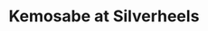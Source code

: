 ---
layout: place
title: "Kemosabe at Silverheels"
permalink: /colorado/frisco/kemosabe-at-silverheels.html
stateAbbr: CO
stateName: Colorado
cityName: Frisco
seo:
  name: "Kemosabe at Silverheels"
  type: Restaurant
  links: https://kemosabeatsilverheels.com/?utm_source=Google%20My%20Business&utm_medium=organic
description: "Kemosabe at Silverheels serves delicious sushi in Frisco, Colorado. Try fresh Japanese dishes for a great dining experience. "
place_id: ChIJ91PdoZBeaocRFTg2xkP6UMg
photos:
  - name: >-
      places/ChIJ91PdoZBeaocRFTg2xkP6UMg/photos/AeeoHcKAnkXcywNP5Ui9gSB0UFT8NTQHWvGJjhawlvWCz275qH9TzyscEeVUKObGgYGpGZhZDiOv3qJDyf-N7j3BbFgN0UYcsrQEzgRD_DTqdiaWiXI5iXSb3twm2KBq45iFi7_YOnrNlecEz9n-p7PuPa1mVVhq0ypAXR6abOZNNK13k6z-AvD86wl_i1EdqQEG6PNYZVmKcyFOQpEXwQnXcEZdssPmIohdz8Jrr79OAI9GIQWc-WHJZYYv1hiv7JrdibTbrffp7vkcyls08kGhlndwB0qwBZJL35-kokdz7GVNkA
    widthPx: 2000
    heightPx: 1331
    authorAttributions:
      - displayName: Kemosabe at Silverheels
        uri: https://maps.google.com/maps/contrib/104483897926001725431
        photoUri: >-
          https://lh3.googleusercontent.com/a-/ALV-UjVhG8UhpOeqClD0077yfSU25I7GQLg2-49VHVIrJHusZ61YW0c=s100-p-k-no-mo
    flagContentUri: >-
      https://www.google.com/local/imagery/report/?cb_client=maps_api_places.places_api&image_key=!1e10!2sAF1QipMrkaD0pImPX7qc-UmLSn9vta06u6h1Pc3QB7J1&hl=en-US
    googleMapsUri: >-
      https://www.google.com/maps/place//data=!3m4!1e2!3m2!1sAF1QipMrkaD0pImPX7qc-UmLSn9vta06u6h1Pc3QB7J1!2e10!4m2!3m1!1s0x876a5e90a1dd53f7:0xc850fa43c6363815
  - name: >-
      places/ChIJ91PdoZBeaocRFTg2xkP6UMg/photos/AeeoHcL39cpYTuN6WAPCUs-cBxRJ9dlCRwwSnvdzOPclJ9fY7b6U4T_qhyM1622ETE5AG3pPylet5h7-BuPJQIK_it5LyDTkkEvv3m0VvmKmkY26yNBTnLJU2LmAD-HTTfRRMXaYCXJCHilE0CFDA-YB84p9QKf6Vm_zOl2RXqLgTBIP-goxj30NBp4iaqbRRWHjW0lASUhDyCNyTx5fgkQAtydDkr8L5k_npZBNOZgi6pID1niLaTcsJ0-2LqurwS1UvUf8ZPuiv3DGkzn-kUhJlTvNvOc2Cfk1Xh5Xx5dcncK27A
    widthPx: 2000
    heightPx: 1333
    authorAttributions:
      - displayName: Kemosabe at Silverheels
        uri: https://maps.google.com/maps/contrib/104483897926001725431
        photoUri: >-
          https://lh3.googleusercontent.com/a-/ALV-UjVhG8UhpOeqClD0077yfSU25I7GQLg2-49VHVIrJHusZ61YW0c=s100-p-k-no-mo
    flagContentUri: >-
      https://www.google.com/local/imagery/report/?cb_client=maps_api_places.places_api&image_key=!1e10!2sAF1QipPd64u0uZTw58ZTSSqrruEw-uz7oW13xis5Jc6K&hl=en-US
    googleMapsUri: >-
      https://www.google.com/maps/place//data=!3m4!1e2!3m2!1sAF1QipPd64u0uZTw58ZTSSqrruEw-uz7oW13xis5Jc6K!2e10!4m2!3m1!1s0x876a5e90a1dd53f7:0xc850fa43c6363815
  - name: >-
      places/ChIJ91PdoZBeaocRFTg2xkP6UMg/photos/AeeoHcJX-zM5vJ8dajn9LJAvkSg2XEzbCJiLkk6jNMD3ZBGxiogSj0hyXiK9OE4tomlcTbHebUsc9mRyOEW-88ntMWBIUgkw70JIJfE2J2wjynTCabQOaagwl4SN2pybgheG5a26-ELFYiqTAucElrY3CEaf8JsY1ng6TshjRc9oY_5dn4GDlx6rmOlaarUYrYR2r6nDKq3MkBQLtRbs2pJCsFpb9LqJtkGtG-mwD2JpItkiwS-_RdG6Ss9kG_3de-x3cvEf8FJhKOU24Vbfx2IzyEa7Az4lU3zVM9OUsp03_XvVuchVrEIyMXqvJpSVWscwl_BCf2IhxfTfqYvps2UjwIJROD3T1RKezzJaNc9sgJGSTOVYr0Qtoo8dIxieYiw-YUvjXbXYWX5MyqEcM-_CB0rCXAZ_TaYhVfWCY61KxTm7nA
    widthPx: 4032
    heightPx: 3024
    authorAttributions:
      - displayName: Phil Spence
        uri: https://maps.google.com/maps/contrib/107357013722806417365
        photoUri: >-
          https://lh3.googleusercontent.com/a-/ALV-UjUh6LJodUvNNeX0RfcPJT7EYktQpH5j0S-cFCf1Zf659jGpF2P0=s100-p-k-no-mo
    flagContentUri: >-
      https://www.google.com/local/imagery/report/?cb_client=maps_api_places.places_api&image_key=!1e10!2sCIHM0ogKEICAgMCw1N7HNg&hl=en-US
    googleMapsUri: >-
      https://www.google.com/maps/place//data=!3m4!1e2!3m2!1sCIHM0ogKEICAgMCw1N7HNg!2e10!4m2!3m1!1s0x876a5e90a1dd53f7:0xc850fa43c6363815
  - name: >-
      places/ChIJ91PdoZBeaocRFTg2xkP6UMg/photos/AeeoHcKjJrbJ2idaJowSQZO8nybF_p8UjEUq2PGjd-8Winda5TBG30sFQylxGS5jmjbayAoUlx4dChgA7XmAjZW4QQhSKpUizh9XfXRQVSTe7i0MBdbuHrJaxlj2DAumUnfIz_DbvGwmZ1fBF1PHiILZKSNap8EQcBiUdqB2QuerYPXcCKafMT786EvNxHaN9DOLGSxvT0QQ6r5ycIOVLb6HUP6yRZV3ucDyZSiR8F_W37ulSyGsBII9tiuwFgN_cpRC-muxx_JqTpJIwoxSczA--0Cin3GyLMU1V-unjypTrFgd8g
    widthPx: 2000
    heightPx: 1332
    authorAttributions:
      - displayName: Kemosabe at Silverheels
        uri: https://maps.google.com/maps/contrib/104483897926001725431
        photoUri: >-
          https://lh3.googleusercontent.com/a-/ALV-UjVhG8UhpOeqClD0077yfSU25I7GQLg2-49VHVIrJHusZ61YW0c=s100-p-k-no-mo
    flagContentUri: >-
      https://www.google.com/local/imagery/report/?cb_client=maps_api_places.places_api&image_key=!1e10!2sAF1QipM_rvDEH8Xbk2zgGNIokKx4YRCu611TmhQfzEM6&hl=en-US
    googleMapsUri: >-
      https://www.google.com/maps/place//data=!3m4!1e2!3m2!1sAF1QipM_rvDEH8Xbk2zgGNIokKx4YRCu611TmhQfzEM6!2e10!4m2!3m1!1s0x876a5e90a1dd53f7:0xc850fa43c6363815
  - name: >-
      places/ChIJ91PdoZBeaocRFTg2xkP6UMg/photos/AeeoHcKgVqiqzaKuLHjWNSl1n2VY4MtLsPFJqwN56EFvttS2HzZiY15got2nvWuVd6uHXQX1y0WrYga4_Be7K8nAAzm7PvJwOsDCEeErCPvW2YBF4lbkNQcnKJX0knGaGturjOp7wabRriIP3wxDL9jxRT8hU4WAFwtGKUz0X_1Eo56Lq8cYr217XvOGBrgmEwzgd4pzzO-NSmHnqeHf8NnH7H75ATWUqT4aqzCHY8Gh4gxPwS0eP5Zv5DsnVLQNJDhPGR2XfmHtwsxtc4aLqoo9r2VL281F3rUr0mp0OT58k5wMvephs6o0p1WyBKPWIw8rPNUTtOfImUafGVnBMIBwo8D9FCjTpM0lOFInFffwM2eRhoDMo1ciWwo-7-XoYjKS4RhvOeCCKK_nC68gZlOb1DRkyQzLIxyiGUygFiUEjhTwpQ
    widthPx: 4080
    heightPx: 3072
    authorAttributions:
      - displayName: Zach Rayburn
        uri: https://maps.google.com/maps/contrib/111957062572682208139
        photoUri: >-
          https://lh3.googleusercontent.com/a-/ALV-UjVWnalmQbiFghekdao55T5fw61--G2eQmUzdfkOzeujDLWHfkpPYw=s100-p-k-no-mo
    flagContentUri: >-
      https://www.google.com/local/imagery/report/?cb_client=maps_api_places.places_api&image_key=!1e10!2sCIHM0ogKEICAgIDh8-OKVQ&hl=en-US
    googleMapsUri: >-
      https://www.google.com/maps/place//data=!3m4!1e2!3m2!1sCIHM0ogKEICAgIDh8-OKVQ!2e10!4m2!3m1!1s0x876a5e90a1dd53f7:0xc850fa43c6363815
  - name: >-
      places/ChIJ91PdoZBeaocRFTg2xkP6UMg/photos/AeeoHcKKwAR4RfHtDZQ24V71qi_0FM8INKaSQzrZ9yc5-Dp2_1XBpr1F60H3N-aNCSk2YaDbpD8NECMdnguBLMC3LqKftVOljwqwYSz-gF_SDgJFgbtEYhKvJPhMA6g-0mf8elCCJ__w4JsTzWuQiivp0dP-mCWH-LhZgFYxM3tBJqszvfo-wISSP7SHi31i4ZRqT_6dcODxXvb63EuQjEJNsQ80yp8oCeF1aCsfp_WYhZLOQomht4L6AMrKpO9-RXFJsW_zh2MGCK8c1h2hiweNF4h5aUNMHjkgJ2krtuz7rQdfFnqhMZA7MHAsdBXmskBjw15O8SX3zf4sA95SC93aQBfk84SGF6qlYtRHazE5fQmETJUEBBnALndHCPV2kJhUE5D8mFOPNIb4fKMN3ItS9TW2nU8csAC4mjJpcyJY-eTYDg
    widthPx: 3000
    heightPx: 4000
    authorAttributions:
      - displayName: Javier Larrea
        uri: https://maps.google.com/maps/contrib/115700053558616826024
        photoUri: >-
          https://lh3.googleusercontent.com/a-/ALV-UjUMWD-Tv48kqSg27tcz3Zixuv_9p0Dd6lhZ0HkGypJJQRKX56-6kQ=s100-p-k-no-mo
    flagContentUri: >-
      https://www.google.com/local/imagery/report/?cb_client=maps_api_places.places_api&image_key=!1e10!2sCIHM0ogKEICAgIDdh_fVbQ&hl=en-US
    googleMapsUri: >-
      https://www.google.com/maps/place//data=!3m4!1e2!3m2!1sCIHM0ogKEICAgIDdh_fVbQ!2e10!4m2!3m1!1s0x876a5e90a1dd53f7:0xc850fa43c6363815
  - name: >-
      places/ChIJ91PdoZBeaocRFTg2xkP6UMg/photos/AeeoHcLOW3g9mI-7DvjggSgM4lp6HW88KLS2ztUB9LE-YVfkJQigM9kXk_LNnw4e1GhZcwb_LDnWKnxPV3T6IAKCSggAtN0DGRw37dVABZ8dWKEXC34cJakdTbtiYEUpySMqr_D57p5U_svfmUm_Z5dATUJIH2LYQwP1sAzgjemzzAziyJ36rxdfBzHw-XAA93vWz1Nea7ymsbhbpLrtErRHZTyWUwn3gpGByDPkDUGqyPbgZuUrQs1Tj6FNYdnBYaYW61qs6B148Pld0xMllToPRUTo5KRo_-BiZu8_6QEvxFjEDeAXgUeWebUNMMwTrTY8lAK6TWSsyfR3ICKjVJ151f-2E4T4HXHD3IPW37qjDTjlw8pI4iHRQ5fB3pKfHFmB48IX-WfxmHDyJlaG9TuRmq4g3DnbYquTCp6hLU4Cibc
    widthPx: 4800
    heightPx: 3614
    authorAttributions:
      - displayName: Marion Tyre
        uri: https://maps.google.com/maps/contrib/102533530899273480423
        photoUri: >-
          https://lh3.googleusercontent.com/a-/ALV-UjUn51C-e1JvRJ6yU2e0lEkPh0Itr1kEejlZt1PLamoqgZT6UCJ2=s100-p-k-no-mo
    flagContentUri: >-
      https://www.google.com/local/imagery/report/?cb_client=maps_api_places.places_api&image_key=!1e10!2sCIHM0ogKEICAgICLqbeMaQ&hl=en-US
    googleMapsUri: >-
      https://www.google.com/maps/place//data=!3m4!1e2!3m2!1sCIHM0ogKEICAgICLqbeMaQ!2e10!4m2!3m1!1s0x876a5e90a1dd53f7:0xc850fa43c6363815
  - name: >-
      places/ChIJ91PdoZBeaocRFTg2xkP6UMg/photos/AeeoHcL1PZhIPK8HNVZedx_VvDEEsXfBSbRc-3ECtbly-YNxoLEqU5FKx7F3-VQGLC5DDGFgaEpHoqyKOCnrsCDjVCdUfqYHu3BRP8EqIS4n5ErZgB-H1gRrCnopH_V5O6-UkRPHhm1NvmYSttwQrF_I2-vAsX0tPgtvszacCHEjQCGXBVSdDdJBeDTePtQQz-IcLSAf9mdCpwbW03vIZVxcqxG8cC5FOck7HMN9vz6xQtchDfFDl7YFNg1qqi0InbaUVCLQmTBqozI1aPuYevnPbzZRiYb0-ifC2ivXfQJ1yKMf7A
    widthPx: 4800
    heightPx: 3194
    authorAttributions:
      - displayName: Kemosabe at Silverheels
        uri: https://maps.google.com/maps/contrib/104483897926001725431
        photoUri: >-
          https://lh3.googleusercontent.com/a-/ALV-UjVhG8UhpOeqClD0077yfSU25I7GQLg2-49VHVIrJHusZ61YW0c=s100-p-k-no-mo
    flagContentUri: >-
      https://www.google.com/local/imagery/report/?cb_client=maps_api_places.places_api&image_key=!1e10!2sAF1QipP6F_3YcS04pkz5qBGkapgo7PWvxQbYNr0BSe9-&hl=en-US
    googleMapsUri: >-
      https://www.google.com/maps/place//data=!3m4!1e2!3m2!1sAF1QipP6F_3YcS04pkz5qBGkapgo7PWvxQbYNr0BSe9-!2e10!4m2!3m1!1s0x876a5e90a1dd53f7:0xc850fa43c6363815
  - name: >-
      places/ChIJ91PdoZBeaocRFTg2xkP6UMg/photos/AeeoHcI9-rLSbvEJNjAWbuaTWYUWF91zFC5FzSmpddL-KwMFfanvBFhcWCygkk4zUWU76WbjgheC-QodiwtGhnbdAXTIIBn7rkADR2qV7GxfB8tkzIn3nOzJdzR9CdP2eH5mB8RXENMYn_qj1JniG9FXBzIKlzjZoYRZ_Xo83_heiemgBBDQwd48PqG5YBPcYQKKRwi7lRVKlQiQq5ESLK34L6fKKF7KSrPrKl_B2R1Ndcv_n1gr1m8VTzrDsF0qrcBcUQzZcBPtKoodY-TA4s9CQL6GIpNBSNtmnRnXbKipiEtXuw
    widthPx: 2000
    heightPx: 1331
    authorAttributions:
      - displayName: Kemosabe at Silverheels
        uri: https://maps.google.com/maps/contrib/104483897926001725431
        photoUri: >-
          https://lh3.googleusercontent.com/a-/ALV-UjVhG8UhpOeqClD0077yfSU25I7GQLg2-49VHVIrJHusZ61YW0c=s100-p-k-no-mo
    flagContentUri: >-
      https://www.google.com/local/imagery/report/?cb_client=maps_api_places.places_api&image_key=!1e10!2sAF1QipNT0Ao394Wpp9ZQDDUW7Uhn2gi0zxDKsPIltKlN&hl=en-US
    googleMapsUri: >-
      https://www.google.com/maps/place//data=!3m4!1e2!3m2!1sAF1QipNT0Ao394Wpp9ZQDDUW7Uhn2gi0zxDKsPIltKlN!2e10!4m2!3m1!1s0x876a5e90a1dd53f7:0xc850fa43c6363815
  - name: >-
      places/ChIJ91PdoZBeaocRFTg2xkP6UMg/photos/AeeoHcIeM2umks4US4PxsP8uNpPb8LQm3PiuKuzH41e8nPb-qZlrUXuMHULUpy4dO8Xq8FkZeE25lXFVad8R9JXM7PUciIjkDxpGHMOG3NmbzZ6IDbxg9WiNM7LrJsElW4-2brNPeYPsVXN_3Z35-8j-lhsfkR-Dlp5vz7ATwdd0wIuWjJ2HzsBRzc-18Ce0pYi5P9QDxua6sdwK4hxr2kz8RBGy6_kClvwCky07gwb0sjDKSzHVipCXf-3TN2SKARURGLcHKrqfkklBkAQS73xN-OwaBMAl83hZrgc7ktQZoSXbKH4rZPxXqMilZnW_-ikpcimAM2DGR4ea6ONB2GM-nn-8WSLaa7kzw2lIW5wIfGz_1U_3RWWpXGBny-gqowadeCSj8DGcRgeuR6vAXxZPTijVR99D-qUvkRStrtBK9WCMRps
    widthPx: 4080
    heightPx: 3072
    authorAttributions:
      - displayName: Jesse Silver
        uri: https://maps.google.com/maps/contrib/104945673484764092074
        photoUri: >-
          https://lh3.googleusercontent.com/a-/ALV-UjVfSqggZgpPKzH1E7p4gNAimg2sTie6C9wkR2tw1j6MwrIYf7vAOw=s100-p-k-no-mo
    flagContentUri: >-
      https://www.google.com/local/imagery/report/?cb_client=maps_api_places.places_api&image_key=!1e10!2sCIHM0ogKEICAgICbgKyajgE&hl=en-US
    googleMapsUri: >-
      https://www.google.com/maps/place//data=!3m4!1e2!3m2!1sCIHM0ogKEICAgICbgKyajgE!2e10!4m2!3m1!1s0x876a5e90a1dd53f7:0xc850fa43c6363815
address: 603 Main St, Frisco, CO 80443, USA
street: 603 Main St
city: Frisco
state: CO
zip: '80443'
country: USA
neighborhood: null
latitude: '39.576636'
longitude: '-106.094922'
accessibility_options:
  wheelchairAccessibleParking: true
  wheelchairAccessibleEntrance: true
  wheelchairAccessibleRestroom: true
  wheelchairAccessibleSeating: true
business_status: OPERATIONAL
name: Kemosabe at Silverheels
google_maps_links:
  directionsUri: >-
    https://www.google.com/maps/dir//''/data=!4m7!4m6!1m1!4e2!1m2!1m1!1s0x876a5e90a1dd53f7:0xc850fa43c6363815!3e0
  placeUri: https://maps.google.com/?cid=14434311974717634581
  writeAReviewUri: >-
    https://www.google.com/maps/place//data=!4m3!3m2!1s0x876a5e90a1dd53f7:0xc850fa43c6363815!12e1
  reviewsUri: >-
    https://www.google.com/maps/place//data=!4m4!3m3!1s0x876a5e90a1dd53f7:0xc850fa43c6363815!9m1!1b1
  photosUri: >-
    https://www.google.com/maps/place//data=!4m3!3m2!1s0x876a5e90a1dd53f7:0xc850fa43c6363815!10e5
primary_type: Bar & Grill
opening_hours:
  regular: null
  current: null
secondary_opening_hours:
  regular:
    weekdayDescriptions: null
    type: null
  current:
    weekdayDescriptions: null
    type: null
phone: (970) 668-0345
price_level: PRICE_LEVEL_MODERATE
price_range: $20 &ndash; $30
rating: '4.3'
rating_count: 1442
website: >-
  https://kemosabeatsilverheels.com/?utm_source=Google%20My%20Business&utm_medium=organic
reviews: null
parking_options: null
payment_options: null
allow_dogs: null
curbside_pickup: null
delivery: null
dine_in: null
good_for_children: null
good_for_groups: null
good_for_sports: null
live_music: null
menu_for_children: null
outdoor_seating: null
reservable: null
restroom: null
serves_beer: null
serves_breakfast: null
serves_brunch: null
serves_cocktails: null
serves_coffee: null
serves_dinner: null
serves_dessert: null
serves_lunch: null
serves_vegetarian_food: null
serves_wine: null
takeout: null
summary: null

---